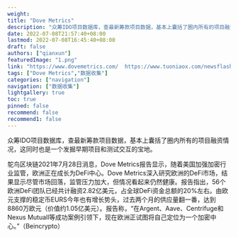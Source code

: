 ```yaml
---
weight: 
title: "Dove Metrics"
description: "众筹IDO项目数据库，查最新筹款项目数据，基本上囊括了圈内所有的项目融资情况，这同时也是一个发掘早期项目和测试交互的宝地。"
date: 2022-07-08T21:57:40+08:00
lastmod: 2022-07-08T16:45:40+08:00
draft: false
authors: ["qianxun"]
featuredImage: "1.png"
link: "https://www.dovemetrics.com/  https://www.tuoniaox.com/newsflash/p-510681.html"
tags: ["Dove Metrics","数据收集"]
categories: ["navigation"]
navigation: ["数据收集"]
lightgallery: true
toc: true
pinned: false
recommend: false
recommend1: false
---
```


众筹IDO项目数据库，查最新筹款项目数据，基本上囊括了圈内所有的项目融资情况，这同时也是一个发掘早期项目和测试交互的宝地。

鸵鸟区块链2021年7月28日消息，Dove Metrics报告显示，随着美国加强加密行业监管，欧洲正在成长为DeFi中心。Dove Metrics深入研究欧洲的DeFi市场，结果显示尽管市场回落，监管压力加大，但情况看起来仍然健康。报告指出，56个欧洲DeFi团队已经共计融资2.82亿美元，占全球DeFi资金总额的20%左右。由欧元支撑的稳定币EURS今年也有增长势头，过去两个月的供应量翻一番，达到8860万欧元（价值约1.05亿美元）。报告称，“在Argent、Aave、Centrifuge和Nexus Mutuall等成功案例引领下，现在欧洲正试图将自己定位为一个加密中心。”（Beincrypto）